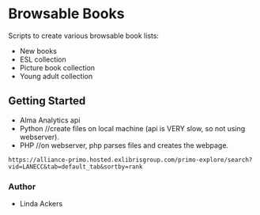 # Browsable Books

Scripts to create various browsable book lists:
* New books
* ESL collection
* Picture book collection
* Young adult collection

## Getting Started

* Alma Analytics api
* Python  //create files on local machine (api is VERY slow, so not using webserver).
* PHP //on webserver, php parses files and creates the webpage.


```
https://alliance-primo.hosted.exlibrisgroup.com/primo-explore/search?vid=LANECC&tab=default_tab&sortby=rank

```
### Author

* Linda Ackers